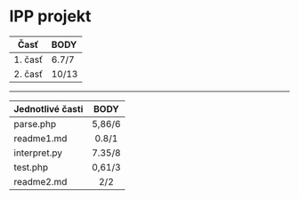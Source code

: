 # IPP projekt

| **Časť**     | **BODY** |
|:------------:|:--------|
| 1. časť      |  6.7/7  |
| 2. časť      |  10/13  |

-----------------------------
| **Jednotlivé časti** | **BODY**   |
|:-----------------|:-------:|
| parse.php        | 5,86/6 | 
| readme1.md       | 0.8/1  |
| interpret.py     | 7.35/8 |
| test.php         | 0,61/3 |
| readme2.md       | 2/2    |
